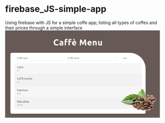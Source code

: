 # firebase_JS-simple-app
Using firebase with JS for a simple coffe app; listing all types of coffes and their prices through a simple interface
![alt text](screen2.png "Product Screenshot")
